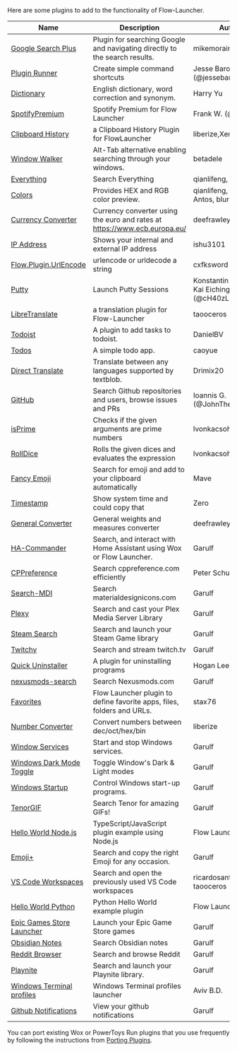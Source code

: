 Here are some plugins to add to the functionality of Flow-Launcher.

<!--START_SECTION:plugin-->
|                                             Name                                             |                               Description                                |                    Author                    |Version|
|----------------------------------------------------------------------------------------------|--------------------------------------------------------------------------|----------------------------------------------|-------|
|[Google Search Plus](https://github.com/jjw24/Wox.Plugin.GoogleSearch)                        |Plugin for searching Google and navigating directly to the search results.|mikemorain                                    |1.0.3  |
|[Plugin Runner](https://github.com/jjw24/Wox.Plugin.Runner)                                   |Create simple command shortcuts                                           |Jesse Barocio (@jessebarocio)                 |2.2.3  |
|[Dictionary](https://github.com/harrynull/Flow.Launcher.Dictionary)                           |English dictionary, word correction and synonym.                          |Harry Yu                                      |2.2.3  |
|[SpotifyPremium](https://github.com/fow5040/Flow.Launcher.Plugin.SpotifyPremium)              |Spotify Premium for Flow Launcher                                         |Frank W. (@fow5040)                           |1.1.0  |
|[Clipboard History](https://github.com/liberize/Flow.Launcher.Plugin.ClipboardHistory)        |a Clipboard History Plugin for FlowLauncher                               |liberize,Xenolphthalein                       |1.1.1  |
|[Window Walker](https://www.windowwalker.com/)                                                |Alt-Tab alternative enabling searching through your windows.              |betadele                                      |2.0.2  |
|[Everything](https://github.com/Flow-Launcher/Flow.Launcher.Plugin.Everything)                |Search Everything                                                         |qianlifeng, orzfly                            |1.5.6  |
|[Colors](https://github.com/Flow-Launcher/Flow.Launcher.Plugin.Color)                         |Provides HEX and RGB color preview.                                       |qianlifeng, Vladimir Antos, bluray            |2.0.1  |
|[Currency Converter](https://github.com/deefrawley/Flow.Launcher.Plugin.Currency)             |Currency converter using the euro and rates at https://www.ecb.europa.eu/ |deefrawley                                    |1.2.2  |
|[IP Address](https://github.com/taooceros/Flow.Plugin.IPAddress)                              |Shows your internal and external IP address                               |ishu3101                                      |1.2.1  |
|[Flow.Plugin.UrlEncode](https://github.com/cxfksword/Wox.Plugin.UrlEncode)                    |urlencode or urldecode a string                                           |cxfksword                                     |1.0    |
|[Putty](https://github.com/jjw24/Flow.Launcher.Plugin.Putty)                                  |Launch Putty Sessions                                                     |Konstantin Zaitcev, Kai Eichinger (@cH40zLord)|2.1.3  |
|[LibreTranslate](https://github.com/taooceros/Flow.LibreTranslate)                            |a translation plugin for Flow-Launcher                                    |taooceros                                     |1.0.1  |
|[Todoist](https://github.com/jjw24/Wox.Plugin.Todoist)                                        |A plugin to add tasks to todoist.                                         |DanielBV                                      |2.0.0  |
|[Todos](https://github.com/jjw24/Wox.Plugin.Todos)                                            |A simple todo app.                                                        |caoyue                                        |2.0.1  |
|[Direct Translate](https://github.com/Drimix20/Flow.Launcher.Plugin.DirectTranslate)          |Translate between any languages supported by textblob.                    |Drimix20                                      |2.0.0  |
|[GitHub](https://github.com/JohnTheGr8/Flow.Plugin.Github)                                    |Search Github repositories and users, browse issues and PRs               |Ioannis G. (@JohnTheGr8)                      |1.2.2  |
|[isPrime](https://github.com/lvonkacsoh/Flow.Launcher.Plugin.IsPrime)                         |Checks if the given arguments are prime numbers                           |lvonkacsoh                                    |1.3.0  |
|[RollDice](https://github.com/lvonkacsoh/Flow.Launcher.RollDice)                              |Rolls the given dices and evaluates the expression                        |lvonkacsoh                                    |1.0.1  |
|[Fancy Emoji](https://github.com/Ma-ve/Flow.Launcher.Plugin.FancyEmoji)                       |Search for emoji and add to your clipboard automatically                  |Mave                                          |1.0.7  |
|[Timestamp](https://github.com/Garulf/Flow.Launcher.Plugin.Timestamp)                         |Show system time and could copy that                                      |Zero <Zeroto521>                              |1.0.8  |
|[General Converter](https://github.com/deefrawley/Flow.Launcher.Plugin.GenConvert)            |General weights and measures converter                                    |deefrawley                                    |1.1.2  |
|[HA-Commander](https://github.com/Garulf/HA-Commander)                                        |Search, and interact with Home Assistant using Wox or Flow Launcher.      |Garulf                                        |3.0.4  |
|[CPPreference](https://github.com/peterschussheim/CPPreference-flow-plugin)                   |Search cppreference.com efficiently                                       |Peter Schussheim                              |1.0.1  |
|[Search-MDI](https://github.com/Garulf/Search-MDI)                                            |Search materialdesignicons.com                                            |Garulf                                        |3.0.3  |
|[Plexy](https://github.com/Garulf/plexy)                                                      |Search and cast your Plex Media Server Library                            |Garulf                                        |0.5.3  |
|[Steam Search](https://github.com/Garulf/Steam-Search)                                        |Search and launch your Steam Game library                                 |Garulf                                        |3.1.0  |
|[Twitchy](https://github.com/Garulf/twitchy)                                                  |Search and stream twitch.tv                                               |Garulf                                        |1.1.0  |
|[Quick Uninstaller](https://github.com/jjw24/Wox.Plugin.QuickUninstaller)                     |A plugin for uninstalling programs                                        |Hogan Lee                                     |2.0.0  |
|[nexusmods-search](https://github.com/Garulf/nexusmods-search)                                |Search Nexusmods.com                                                      |Garulf                                        |0.2.2  |
|[Favorites](https://github.com/stax76/Flow.Launcher.Plugin.Favorites)                         |Flow Launcher plugin to define favorite apps, files, folders and URLs.    |stax76                                        |1.4    |
|[Number Converter](https://github.com/liberize/Flow.Launcher.Plugin.NumberConverter)          |Convert numbers between dec/oct/hex/bin                                   |liberize                                      |1.0.1  |
|[Window Services](https://github.com/Garulf/window-services)                                  |Start and stop Windows services.                                          |Garulf                                        |1.1.4  |
|[Windows Dark Mode Toggle](https://github.com/Garulf/windows-dark-mode-toggle)                |Toggle Window's Dark & Light modes                                        |Garulf                                        |1.0.3  |
|[Windows Startup](https://github.com/Garulf/Windows-Startup)                                  |Control Windows start-up programs.                                        |Garulf                                        |1.0.2  |
|[TenorGIF](https://github.com/Garulf/TenorGIF)                                                |Search Tenor for amazing GIFs!                                            |Garulf                                        |1.1.2  |
|[Hello World Node.js](https://github.com/Flow-Launcher/Flow.Launcher.Plugin.HelloWorldNodeJS) |TypeScript/JavaScript plugin example using Node.js                        |Flow Launcher                                 |1.0.0  |
|[Emoji+](https://github.com/Garulf/emoji-plus)                                                |Search and copy the right Emoji for any occasion.                         |Garulf                                        |1.1.1  |
|[VS Code Workspaces](https://github.com/taooceros/Flow.Plugin.VSCodeWorkspace)                |Search and open the previously used VS Code workspaces                    |ricardosantos9521, taooceros                  |1.1.1  |
|[Hello World Python](https://github.com/Flow-Launcher/Flow.Launcher.Plugin.HelloWorldPython)  |Python Hello World example plugin                                         |Flow Launcher                                 |1.0.0  |
|[Epic Games Store Launcher](https://github.com/Garulf/Epic-Games-Store-Launcher)              |Launch your Epic Game Store games                                         |Garulf                                        |1.0.3  |
|[Obsidian Notes](https://github.com/Garulf/obsidian-notes)                                    |Search Obsidian notes                                                     |Garulf                                        |1.0.1  |
|[Reddit Browser](https://github.com/Garulf/reddit-browser)                                    |Search and browse Reddit                                                  |Garulf                                        |1.0.2  |
|[Playnite](https://github.com/Garulf/playnite-plugin)                                         |Search and launch your Playnite library.                                  |Garulf                                        |1.2.1  |
|[Windows Terminal profiles](https://github.com/paradox00/Flow.Launcher.Plugin.WindowsTerminal)|Windows Terminal profiles launcher                                        |Aviv B.D.                                     |0.0.4  |
|[Github Notifications](https://github.com/Garulf/github-notifications)                        |View your github notifications                                            |Garulf                                        |1.0.5  |

<!--END_SECTION:plugin-->

You can port existing Wox or PowerToys Run plugins that you use frequently by following the instructions from [Porting Plugins](https://flow-launcher.github.io/docs/#/port-plugins).

